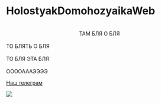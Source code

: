 # HolostyakDomohozyaikaWeb
<center><br>ТАМ БЛЯ О БЛЯ</br></center>
<br>ТО БЛЯТЬ О БЛЯ</br>
<br>ТО БЛЯ ЭТА БЛЯ</br>
<br>ООООАААЭЭЭЭ</br>

[Наш телеграм](https://t.me/three_pigs_inc)

![](https://media.tenor.com/7ff5OrVFqXYAAAAC/pig-work.gif)
